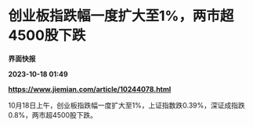 # 创业板指跌幅一度扩大至1%，两市超4500股下跌
**界面快报**

**2023-10-18 01:49**

**https://www.jiemian.com/article/10244078.html**

10月18日上午，创业板指跌幅一度扩大至1%，上证指数跌0.39%，深证成指跌0.8%，两市超4500股下跌。